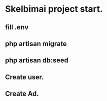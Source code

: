 # Skelbimai project start.

## fill .env
## php artisan migrate
## php artisan db:seed

## Create user.
## Create Ad.

